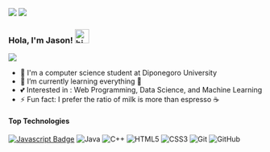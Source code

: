![](https://github.com/halfrost/halfrost/blob/master/icons/header_.png) 
![](https://github.com/sabdadev/sabdadev/blob/main/profile.gif)
<!--<img src="https://im7.ezgif.com/tmp/ezgif-7-0cf17bcaf4ad.gif">-->


### Hola, I'm Jason! <img src="https://user-images.githubusercontent.com/1303154/88677602-1635ba80-d120-11ea-84d8-d263ba5fc3c0.gif" width="28px" alt="hi"> 

<img src="https://bad-apple-github-readme.vercel.app/api?show_bg=1&username=sabdadev&show_icons=true&theme=highcontrast">

- 🔭 I'm a computer science student at Diponegoro University
- 🌱 I’m currently learning everything 🤣
- 💕 Interested in : Web Programming, Data Science, and Machine Learning
- ⚡ Fun fact: I prefer the ratio of milk is more than espresso ☕

#### Top Technologies

<!-- TODO: Make technologies links takes you to repositories -->

[![Javascript Badge](https://img.shields.io/badge/-Javascript-F0DB4F?style=for-the-badge&labelColor=black&logo=javascript&logoColor=F0DB4F)](#) 
![Java](https://img.shields.io/badge/-java-E34A86?style=flat-square&logo=java)
![C++](https://img.shields.io/badge/-C++-00599C?style=flat-square&logo=c)
![HTML5](https://img.shields.io/badge/-HTML5-E34F26?style=flat-square&logo=html5&logoColor=white)
![CSS3](https://img.shields.io/badge/-CSS3-1572B6?style=flat-square&logo=css3)
![Git](https://img.shields.io/badge/-Git-black?style=flat-square&logo=git)
![GitHub](https://img.shields.io/badge/-GitHub-181717?style=flat-square&logo=github)
